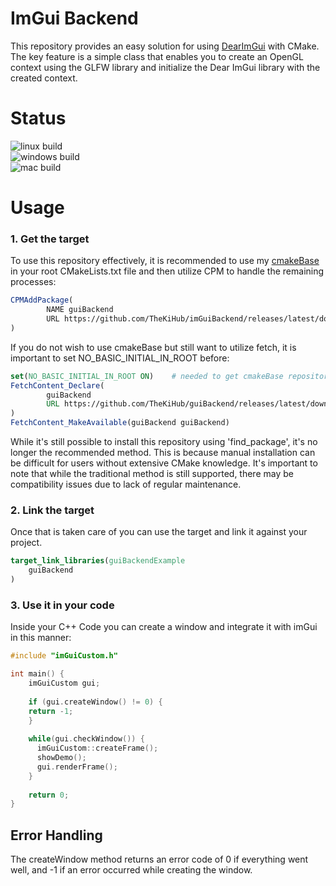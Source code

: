 # ImGui Backend

This repository provides an easy solution for using [DearImGui](https://github.com/ocornut/imgui) with CMake. 
The key feature is a simple class that enables you to create an OpenGL context using the GLFW library and initialize
the Dear ImGui library with the created context.

# Status
![linux build](https://github.com/TheKiHub/imGuiBackend/actions/workflows/linux.yml/badge.svg)  
![windows build](https://github.com/TheKiHub/imGuiBackend/actions/workflows/windows.yml/badge.svg)    
![mac build](https://github.com/TheKiHub/imGuiBackend/actions/workflows/mac.yml/badge.svg)

# Usage
### 1. Get the target
To use this repository effectively, it is recommended to use my [cmakeBase](https://github.com/TheKiHub/cmakeBase) in your root CMakeLists.txt file and 
then utilize CPM to handle the remaining processes:

```cmake
CPMAddPackage(
        NAME guiBackend
        URL https://github.com/TheKiHub/imGuiBackend/releases/latest/download/package_files.zip
)
```

If you do not wish to use cmakeBase but still want to utilize fetch, it is important to set 
NO_BASIC_INITIAL_IN_ROOT before:

```cmake
set(NO_BASIC_INITIAL_IN_ROOT ON)    # needed to get cmakeBase repository on its own
FetchContent_Declare(
        guiBackend
        URL https://github.com/TheKiHub/guiBackend/releases/latest/download/package_files.zip
)
FetchContent_MakeAvailable(guiBackend guiBackend)
```
While it's still possible to install this repository using 'find_package', it's no longer the recommended method. 
This is because manual installation can be difficult for users without extensive CMake knowledge. It's important to
note that while the traditional method is still supported, there may be compatibility issues due to lack of
regular maintenance.

### 2. Link the target
Once that is taken care of you can use the target and link it against your project.
``` cmake
target_link_libraries(guiBackendExample
    guiBackend
)
```

### 3. Use it in your code
Inside your C++ Code you can create a window and integrate it with imGui in this manner:

```c
#include "imGuiCustom.h"

int main() {
    imGuiCustom gui;
    
    if (gui.createWindow() != 0) {
    return -1;
    }
    
    while(gui.checkWindow()) {
      imGuiCustom::createFrame();
      showDemo();
      gui.renderFrame();
    }
    
    return 0;
}
```

## Error Handling
The createWindow method returns an error code of 0 if everything went well,
and -1 if an error occurred while creating the window.
